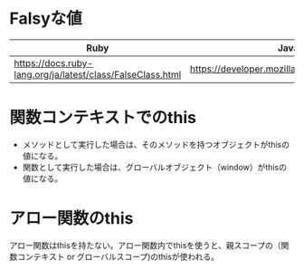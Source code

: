 # Falsyな値

Ruby | JavaScript
-- | --
https://docs.ruby-lang.org/ja/latest/class/FalseClass.html | https://developer.mozilla.org/ja/docs/Glossary/Falsy

# 関数コンテキストでのthis

* メソッドとして実行した場合は、そのメソッドを持つオブジェクトがthisの値になる。
* 関数として実行した場合は、グローバルオブジェクト（window）がthisの値になる。

# アロー関数のthis
アロー関数はthisを持たない。アロー関数内でthisを使うと、親スコープの（関数コンテキスト or グローバルスコープ)のthisが使われる。
